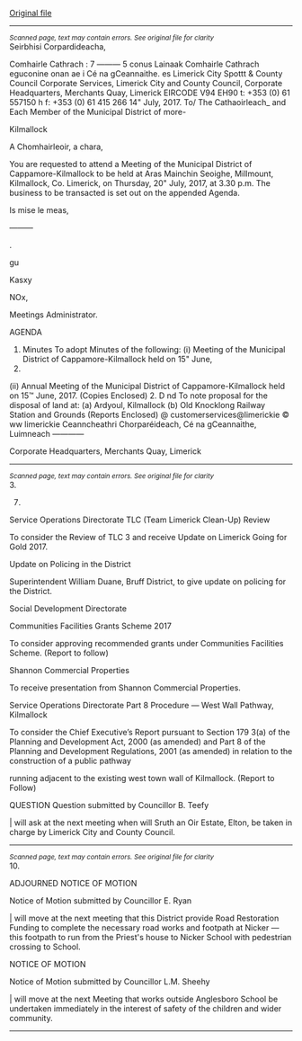 [Original file](https://www.limerick.ie/sites/default/files/media/documents/2017-07/00%20Agenda%20Meeting%20200717.pdf)

---
*<small>Scanned page, text may contain errors. See original file for clarity</small>*  
Seirbhisi Corpardideacha,

Comhairle Cathrach
: 7
_—_—_—_ 5 conus Lainaak Comhairle Cathrach eguconine onan
ae i Cé na gCeannaithe.
es Limerick City Spottt
& County Council
Corporate Services,
Limerick City and County Council,
Corporate Headquarters,
Merchants Quay,
Limerick
EIRCODE V94 EH90
t: +353 (0) 61 557150
h f: +353 (0) 61 415 266
14" July, 2017.
To/ The Cathaoirleach_ and Each Member of the Municipal District of more-

Kilmallock

A Chomhairleoir, a chara,

You are requested to attend a Meeting of the Municipal District of Cappamore-Kilmallock to be
held at Aras Mainchin Seoighe, Millmount, Kilmallock, Co. Limerick, on Thursday, 20" July,
2017, at 3.30 p.m. The business to be transacted is set out on the appended Agenda.

Is mise le meas,

—_—_—

.

gu

Kasxy

NOx,

Meetings Administrator.

AGENDA
1. Minutes
To adopt Minutes of the following:
(i) Meeting of the Municipal District of Cappamore-Kilmallock held on 15" June,
2017.
(ii) Annual Meeting of the Municipal District of Cappamore-Kilmallock held on 15™
June, 2017.
(Copies Enclosed)
2. D nd
To note proposal for the disposal of land at:
(a) Ardyoul, Kilmallock
(b) Old Knocklong Railway Station and Grounds
(Reports Enclosed)
@ customerservices@limerickie
© ww limerickie
Ceanncheathri Chorparéideach, Cé na gCeannaithe, Luimneach ————

Corporate Headquarters, Merchants Quay, Limerick


---
*<small>Scanned page, text may contain errors. See original file for clarity</small>*  
3.

7.

Service Operations Directorate
TLC (Team Limerick Clean-Up) Review

To consider the Review of TLC 3 and receive Update on Limerick Going for Gold 2017.

Update on Policing in the District

Superintendent William Duane, Bruff District, to give update on policing for the District.

Social Development Directorate

Communities Facilities Grants Scheme 2017

To consider approving recommended grants under Communities Facilities Scheme.
(Report to follow)

Shannon Commercial Properties

To receive presentation from Shannon Commercial Properties.

Service Operations Directorate
Part 8 Procedure — West Wall Pathway, Kilmallock

To consider the Chief Executive’s Report pursuant to Section 179 3(a) of the Planning
and Development Act, 2000 (as amended) and Part 8 of the Planning and Development
Regulations, 2001 (as amended) in relation to the construction of a public pathway

running adjacent to the existing west town wall of Kilmallock.
(Report to Follow)

QUESTION
Question submitted by Councillor B. Teefy

| will ask at the next meeting when will Sruth an Oir Estate, Elton, be taken in charge by
Limerick City and County Council.


---
*<small>Scanned page, text may contain errors. See original file for clarity</small>*  
10.

ADJOURNED NOTICE OF MOTION

Notice of Motion submitted by Councillor E. Ryan

| will move at the next meeting that this District provide Road Restoration Funding to
complete the necessary road works and footpath at Nicker — this footpath to run from
the Priest's house to Nicker School with pedestrian crossing to School.

NOTICE OF MOTION

Notice of Motion submitted by Councillor L.M. Sheehy

| will move at the next Meeting that works outside Anglesboro School be undertaken
immediately in the interest of safety of the children and wider community.


---
